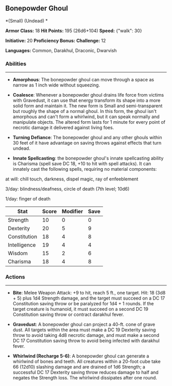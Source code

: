 ## Bonepowder Ghoul
*(Small) (Undead) *

**Armor Class:** 18
**Hit Points:** 195 (26d6+104)
**Speed:** {"walk": 30}

**Initiative:** 20
**Proficiency Bonus:**
**Challenge:** 12

**Languages:** Common, Darakhul, Draconic, Dwarvish

### Abilities
 --- 
- **Amorphous**: The bonepowder ghoul can move through a space as narrow as 1 inch wide without squeezing.

- **Coalesce**: Whenever a bonepowder ghoul drains life force from victims with Gravedust, it can use that energy transform its shape into a more solid form and maintain it. The new form is Small and semi-transparent but roughly the shape of a normal ghoul. In this form, the ghoul isn't amorphous and can't form a whirlwind, but it can speak normally and manipulate objects. The altered form lasts for 1 minute for every point of necrotic damage it delivered against living foes.

- **Turning Defiance**: The bonepowder ghoul and any other ghouls within 30 feet of it have advantage on saving throws against effects that turn undead.

- **Innate Spellcasting**: the bonepowder ghoul's innate spellcasting ability is Charisma (spell save DC 18, +10 to hit with spell attacks). It can innately cast the following spells, requiring no material components:

at will: chill touch, darkness, dispel magic, ray of enfeeblement

3/day: blindness/deafness, circle of death (7th level; 10d6)

1/day: finger of death



| Stat | Score | Modifier | Save |
| ---- | ---- | ---- | ---- |
| Strength | 10 | 0 | 0 |
| Dexterity | 20 | 5 | 9 |
| Constitution | 18 | 4 | 8 |
| Intelligence | 19 | 4 | 4 |
| Wisdom | 15 | 2 | 6 |
| Charisma | 18 | 4 | 8 |

### Actions
 --- 
- **Bite**: Melee Weapon Attack: +9 to hit, reach 5 ft., one target. Hit: 18 (3d8 + 5) plus 1d4 Strength damage, and the target must succeed on a DC 17 Constitution saving throw or be paralyzed for 1d4 + 1 rounds. If the target creature is humanoid, it must succeed on a second DC 19 Constitution saving throw or contract darakhul fever.

- **Gravedust**: A bonepowder ghoul can project a 40-ft. cone of grave dust. All targets within the area must make a DC 19 Dexterity saving throw to avoid taking 4d8 necrotic damage, and must make a second DC 17 Constitution saving throw to avoid being infected with darakhul fever.

- **Whirlwind (Recharge 5-6)**: A bonepowder ghoul can generate a whirlwind of bones and teeth. All creatures within a 20-foot cube take 66 (12d10) slashing damage and are drained of 1d6 Strength; a successful DC 17 Dexterity saving throw reduces damage to half and negates the Strength loss. The whirlwind dissipates after one round.

